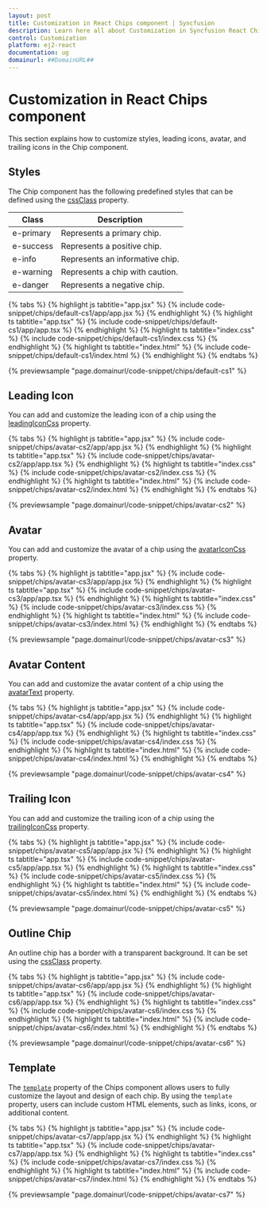 ```yaml
---
layout: post
title: Customization in React Chips component | Syncfusion
description: Learn here all about Customization in Syncfusion React Chips component of Syncfusion Essential JS 2 and more.
control: Customization 
platform: ej2-react
documentation: ug
domainurl: ##DomainURL##
---
```


# Customization in React Chips component

This section explains how to customize styles, leading icons, avatar, and trailing icons in the Chip component.

## Styles

The Chip component has the following predefined styles that can be defined using the [cssClass](https://ej2.syncfusion.com/react/documentation/api/chips/#cssclass) property.

| Class | Description |
| -------- | -------- |
| e-primary | Represents a primary chip. |
| e-success | Represents a positive chip. |
| e-info |  Represents an informative chip. |
| e-warning | Represents a chip with caution. |
| e-danger | Represents a negative chip. |

{% tabs %}
{% highlight js tabtitle="app.jsx" %}
{% include code-snippet/chips/default-cs1/app/app.jsx %}
{% endhighlight %}
{% highlight ts tabtitle="app.tsx" %}
{% include code-snippet/chips/default-cs1/app/app.tsx %}
{% endhighlight %}
{% highlight ts tabtitle="index.css" %}
{% include code-snippet/chips/default-cs1/index.css %}
{% endhighlight %}
{% highlight ts tabtitle="index.html" %}
{% include code-snippet/chips/default-cs1/index.html %}
{% endhighlight %}
{% endtabs %}

 {% previewsample "page.domainurl/code-snippet/chips/default-cs1" %}

## Leading Icon

You can add and customize the leading icon of a chip using the [leadingIconCss](https://ej2.syncfusion.com/react/documentation/api/chips/#leadingiconcss) property.

{% tabs %}
{% highlight js tabtitle="app.jsx" %}
{% include code-snippet/chips/avatar-cs2/app/app.jsx %}
{% endhighlight %}
{% highlight ts tabtitle="app.tsx" %}
{% include code-snippet/chips/avatar-cs2/app/app.tsx %}
{% endhighlight %}
{% highlight ts tabtitle="index.css" %}
{% include code-snippet/chips/avatar-cs2/index.css %}
{% endhighlight %}
{% highlight ts tabtitle="index.html" %}
{% include code-snippet/chips/avatar-cs2/index.html %}
{% endhighlight %}
{% endtabs %}

 {% previewsample "page.domainurl/code-snippet/chips/avatar-cs2" %}

## Avatar

You can add and customize the avatar of a chip using the [avatarIconCss](https://ej2.syncfusion.com/react/documentation/api/chips/#avatariconcss) property.

{% tabs %}
{% highlight js tabtitle="app.jsx" %}
{% include code-snippet/chips/avatar-cs3/app/app.jsx %}
{% endhighlight %}
{% highlight ts tabtitle="app.tsx" %}
{% include code-snippet/chips/avatar-cs3/app/app.tsx %}
{% endhighlight %}
{% highlight ts tabtitle="index.css" %}
{% include code-snippet/chips/avatar-cs3/index.css %}
{% endhighlight %}
{% highlight ts tabtitle="index.html" %}
{% include code-snippet/chips/avatar-cs3/index.html %}
{% endhighlight %}
{% endtabs %}

 {% previewsample "page.domainurl/code-snippet/chips/avatar-cs3" %}

## Avatar Content

You can add and customize the avatar content of a chip using the [avatarText](https://ej2.syncfusion.com/react/documentation/api/chips/#avatartext) property.

{% tabs %}
{% highlight js tabtitle="app.jsx" %}
{% include code-snippet/chips/avatar-cs4/app/app.jsx %}
{% endhighlight %}
{% highlight ts tabtitle="app.tsx" %}
{% include code-snippet/chips/avatar-cs4/app/app.tsx %}
{% endhighlight %}
{% highlight ts tabtitle="index.css" %}
{% include code-snippet/chips/avatar-cs4/index.css %}
{% endhighlight %}
{% highlight ts tabtitle="index.html" %}
{% include code-snippet/chips/avatar-cs4/index.html %}
{% endhighlight %}
{% endtabs %}

 {% previewsample "page.domainurl/code-snippet/chips/avatar-cs4" %}

## Trailing Icon

You can add and customize the trailing icon of a chip using the [trailingIconCss](https://ej2.syncfusion.com/react/documentation/api/chips/#trailingiconcss) property.

{% tabs %}
{% highlight js tabtitle="app.jsx" %}
{% include code-snippet/chips/avatar-cs5/app/app.jsx %}
{% endhighlight %}
{% highlight ts tabtitle="app.tsx" %}
{% include code-snippet/chips/avatar-cs5/app/app.tsx %}
{% endhighlight %}
{% highlight ts tabtitle="index.css" %}
{% include code-snippet/chips/avatar-cs5/index.css %}
{% endhighlight %}
{% highlight ts tabtitle="index.html" %}
{% include code-snippet/chips/avatar-cs5/index.html %}
{% endhighlight %}
{% endtabs %}

 {% previewsample "page.domainurl/code-snippet/chips/avatar-cs5" %}

## Outline Chip

An outline chip has a border with a transparent background. It can be set using the [cssClass](https://ej2.syncfusion.com/react/documentation/api/chips/#cssclass) property.

{% tabs %}
{% highlight js tabtitle="app.jsx" %}
{% include code-snippet/chips/avatar-cs6/app/app.jsx %}
{% endhighlight %}
{% highlight ts tabtitle="app.tsx" %}
{% include code-snippet/chips/avatar-cs6/app/app.tsx %}
{% endhighlight %}
{% highlight ts tabtitle="index.css" %}
{% include code-snippet/chips/avatar-cs6/index.css %}
{% endhighlight %}
{% highlight ts tabtitle="index.html" %}
{% include code-snippet/chips/avatar-cs6/index.html %}
{% endhighlight %}
{% endtabs %}

 {% previewsample "page.domainurl/code-snippet/chips/avatar-cs6" %}

## Template

The [`template`](https://helpej2.syncfusion.com/react/documentation/api/chips/#template) property of the Chips component allows users to fully customize the layout and design of each chip. By using the `template` property, users can include custom HTML elements, such as links, icons, or additional content.


{% tabs %}
{% highlight js tabtitle="app.jsx" %}
{% include code-snippet/chips/avatar-cs7/app/app.jsx %}
{% endhighlight %}
{% highlight ts tabtitle="app.tsx" %}
{% include code-snippet/chips/avatar-cs7/app/app.tsx %}
{% endhighlight %}
{% highlight ts tabtitle="index.css" %}
{% include code-snippet/chips/avatar-cs7/index.css %}
{% endhighlight %}
{% highlight ts tabtitle="index.html" %}
{% include code-snippet/chips/avatar-cs7/index.html %}
{% endhighlight %}
{% endtabs %}

 {% previewsample "page.domainurl/code-snippet/chips/avatar-cs7" %}

